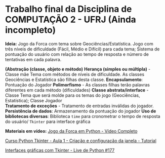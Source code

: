# Trabalho final da Disciplina de COMPUTAÇÃO 2 - UFRJ (Ainda incompleto)

**Ideia:** Jogo da Forca com tema sobre Geociências/Estatística. Jogo com três níveis de dificuldade (Fácil, Médio e Difícil) para cada tema; Sistema de pontuação do usuário com relação ao tempo de resposta e número de tentativas em cada palavra.

**(Abstração (classe, objeto e método)**
**Herança (simples ou múltipla)** - Classe mãe Tema com métodos de níveis de dificuldade. As classes Geociências e Estatística são filhas desta classe.
**Encapsulamento**: Pontuação do Jogador
**Polimorfismo** - As classes filhas terão palavras diferentes em cada método (dificuldades)
**Classe abstrata/interface** - Classe Tema que será molde para os temas do jogo (Geociências, Estatística); Classe Jogador  
**Tratamento de exceções** - Tratamento de entradas inválidas do jogador.
**Persistência de dados**: Armazenamento da pontuação do jogador
**Uso de bibliotecas diversas**: Biblioteca `time` para cronometrar o tempo de resposta do usuário/ `Tkinter` para interface gráfica

**Materiais em vídeo:**
[Jogo da Forca em Python - Vídeo Completo](https://www.youtube.com/watch?si=wVwh-pcJIgYVkPqp&v=_A_2aTFHzJ0&feature=youtu.be)

[Curso  Python Tkinter - Aula 1 - Criação e configuração da janela - Tutorial](https://youtu.be/RtrZcoVD1WM?si=H6we8Rri5ZHhgw11)

[Interfaces gráficas com Tkinter - Live de Python #177](https://www.youtube.com/watch?v=vNEwbfsZ-Js)
